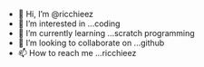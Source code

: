 - 👋 Hi, I’m @ricchieez
- 👀 I’m interested in ...coding
- 🌱 I’m currently learning ...scratch programming
- 💞️ I’m looking to collaborate on ...github
- 📫 How to reach me ...ricchieez

<!---
ricchieez/ricchieez is a ✨ special ✨ repository because its `README.md` (this file) appears on your GitHub profile.
You can click the Preview link to take a look at your changes.
--->

